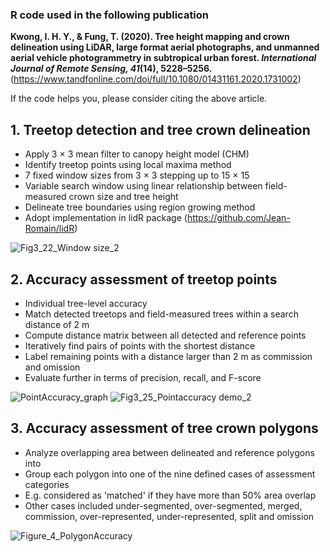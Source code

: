 ### R code used in the following publication

**Kwong, I. H. Y., & Fung, T. (2020). Tree height mapping and crown delineation using LiDAR, large format aerial photographs, and unmanned aerial vehicle photogrammetry in subtropical urban forest. *International Journal of Remote Sensing, 41*(14), 5228–5256.**<br>(https://www.tandfonline.com/doi/full/10.1080/01431161.2020.1731002)

If the code helps you, please consider citing the above article.

## 1. Treetop detection and tree crown delineation

- Apply 3 × 3 mean filter to canopy height model (CHM)
- Identify treetop points using local maxima method
- 7 fixed window sizes from 3 × 3 stepping up to 15 × 15
- Variable search window using linear relationship between field-measured crown size and tree height
- Delineate tree boundaries using region growing method
- Adopt implementation in lidR package (https://github.com/Jean-Romain/lidR)

![Fig3_22_Window size_2](https://user-images.githubusercontent.com/68047356/121375325-3b679c00-c973-11eb-9c1b-ee229dd8fb64.jpg)

## 2. Accuracy assessment of treetop points

- Individual tree-level accuracy
- Match detected treetops and field-measured trees within a search distance of 2 m
- Compute distance matrix between all detected and reference points
- Iteratively find pairs of points with the shortest distance
- Label remaining points with a distance larger than 2 m as commission and omission
- Evaluate further in terms of precision, recall, and F-score

![PointAccuracy_graph](https://user-images.githubusercontent.com/68047356/121371876-73211480-c970-11eb-884a-506d677e629a.png)
![Fig3_25_Pointaccuracy demo_2](https://user-images.githubusercontent.com/68047356/121375465-5803d400-c973-11eb-84a3-857b97456291.jpg)

## 3. Accuracy assessment of tree crown polygons

- Analyze overlapping area between delineated and reference polygons into 
- Group each polygon into one of the nine defined cases of assessment categories
- E.g. considered as 'matched' if they have more than 50% area overlap
- Other cases included under-segmented, over-segmented, merged, commission, over-represented, under-represented, split and omission

![Figure_4_PolygonAccuracy](https://user-images.githubusercontent.com/68047356/121375756-8c779000-c973-11eb-909c-3c879f649bcb.jpg)

